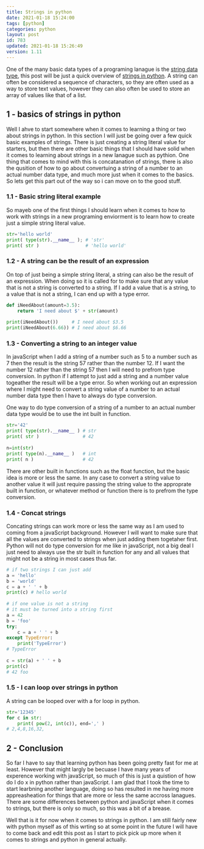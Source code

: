 ```yaml
---
title: Strings in python
date: 2021-01-18 15:24:00
tags: [python]
categories: python
layout: post
id: 783
updated: 2021-01-18 15:26:49
version: 1.11
---
```


One of the many basic data types of a programing lanague is the [string data type](https://en.wikipedia.org/wiki/String_%28computer_science%29), this post will be just a quick overview of [strings in python](https://docs.python.org/3.7/library/string.html). A string can often be considered a sequence of characters, so they are often used as a way to store text values, however they can also often be used to store an array of values like that of a list.

<!-- more -->

## 1 - basics of strings in python

Well I ahve to start somewhere when it comes to learning a thing or two about strings in python. In this section I will just be going over a few quick basic examples of strings. There is just creating a string literal value for starters, but then there are other basic things that I should have solid when it comes to learning about strings in a new lanague such as pythion. One thing that comes to mind with this is concatanation of strings, there is also the qusition of how to go about convertuing a string of a number to an actual number data type, and much more just when it comes to the basics. So lets get this part out of the way so i can move on to the good stuff.

### 1.1 - Basic string literal example

So mayeb one of the first things I should learn when it comes to how to work with strings in a new programing enviorment is to learn how to create just a simple string literal value.

```python
str='hello world'
print( type(str).__name__ ); # 'str'
print( str )                 # 'hello world'
```

### 1.2 - A string can be the result of an expression

On top of just being a simple string literal, a string can also be the result of an expression. When doing so it is called for to make sure that any value that is not a string is converted to a string. If I add a value that is a string, to a value that is not a string, I can end up with a type error.

```python
def iNeedAbout(amount=3.5):
    return 'I need about $' + str(amount)
 
print(iNeedAbout())     # I need about $3.5
print(iNeedAbout(6.66)) # I need about $6.66
```

### 1.3 - Converting a string to an integer value

In javaScript when I add a string of a number such as 5 to a number such as 7 then the result is the string 57 rather than the number 12. If I want the number 12 rather than the string 57 then I will need to prefrom type conversion. In python if I attempt to just add a string and a number value togeather the result will be a type error. So when working out an expression where I might need to convert a string value of a number to an actual number data type then I have to always do type conversion.

One way to do type conversion of a string of a number to an actual number data type would be to use the int built in function.

```python
str='42'
print( type(str).__name__ ) # str
print( str )                # 42
 
n=int(str)
print( type(n).__name__ )   # int
print( n )                  # 42
```

There are other built in functions such as the float function, but the basic idea is more or less the same. In any case to convert a string value to another value it will just require passing the string value to the approprate built in function, or whatever method or function there is to prefrom the type conversion.

### 1.4 - Concat strings

Concating strings can work more or less the same way as I am used to coming from a javaScript background. However I will want to make sure that all the values are converted to strings when just adding them togetaher first. Python will not do type conversion for me like in javaScript, not a big deal I just need to always use the str built in function for any and all values that might not be a string in most cases thus far.

```python
# if two strings I can just add
a = 'hello'
b = 'world'
c = a + ' ' + b
print(c) # hello world
 
# if one value is not a string
# it must be turned into a string first
a = 42
b = 'foo'
try:
    c = a + ' ' + b
except TypeError:
    print('TypeError')
# TypeError
 
c = str(a) + ' ' + b
print(c)
# 42 foo
```

### 1.5 - I can loop over strings in python

A string can be looped over with a for loop in python.

```python
str='12345'
for c in str:
    print( pow(2, int(c)), end=',' )
# 2,4,8,16,32,

```

## 2 - Conclusion


So far I have to say that learning python has been going pretty fast for me at least. However that might largly be becuase I have many years of experence working with javaScript, so much of this is just a quistion of how do I do x in python rather than javaScript. I am glad that I took the time to start learbning another language, doing so has resulted in me having more appreasheation for things that are more or less the same accross lanagues. There are some differences between python and javaScript when it comes to strings, but there is only so much, so this was a bit of a brease.

Well that is it for now when it comes to strings in python. I am still fairly new with python myself as of this wrting so at some point in the future I will have to come back and edit this post as I start to pick pick up more when it comes to strings and python in general actually.
